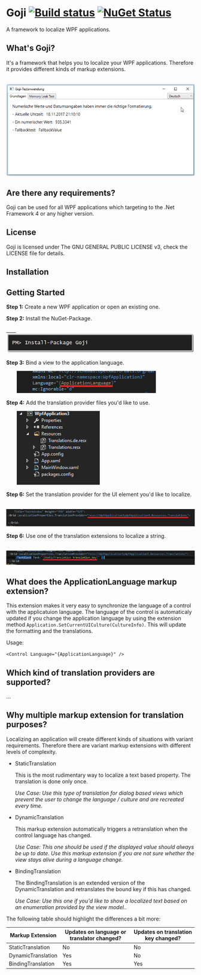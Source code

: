# Goji [![Build status](https://ci.appveyor.com/api/projects/status/i3w5vb5q8p19t70l?svg=true)](https://ci.appveyor.com/project/martinkuschnik/goji) [![NuGet Status](http://img.shields.io/nuget/v/Goji.svg?style=flat)](https://www.nuget.org/packages/Goji/)
A framework to localize WPF applications.

## What's Goji?

It's a framework that helps you to localize your WPF applications. Therefore it provides different kinds of markup extensions.

&emsp;&emsp;![Example](https://raw.githubusercontent.com/MartinKuschnik/Goji/master/doc/pics/example.gif)


## Are there any requirements?

Goji can be used for all WPF applications which targeting to the .Net  Framework 4 or any higher version. 

## License

Goji is licensed under The GNU GENERAL PUBLIC LICENSE v3, check the LICENSE file for details.

## Installation

## Getting Started 

**Step 1:** Create a new WPF application or open an existing one.

**Step 2:** Install the NuGet-Package.

<a href="https://www.nuget.org/packages/Goji/" target="_blank">
&emsp;&nbsp;&nbsp;&nbsp;<img title="NuGet" src="https://github.com/MartinKuschnik/Goji/blob/master/doc/pics/install_nuget_package.JPG" alt="NuGet"/>
</a>

**Step 3:** Bind a view to the application language.
  
&emsp;&emsp;![ApplicationLanguage](https://raw.githubusercontent.com/MartinKuschnik/Goji/master/doc/pics/ApplicationLanguage.PNG)

**Step 4:** Add the translation provider files you'd like to use.

&emsp;&emsp;![RESX](https://raw.githubusercontent.com/MartinKuschnik/Goji/master/doc/pics/added_resx_files.PNG)


**Step 6:** Set the translation provider for the UI element you'd like to localize.

&emsp;&emsp;![Set Translation Provider](https://raw.githubusercontent.com/MartinKuschnik/Goji/master/doc/pics/set_translation_provider.png)

**Step 6:** Use one of the translation extensions to localize a string.

&emsp;&emsp;![Static Translation](https://raw.githubusercontent.com/MartinKuschnik/Goji/master/doc/pics/static_translation.png)

## What does the ApplicationLanguage markup extension?

This extension makes it very easy to synchronize the language of a control with the applicatuion language. The language of the control is automaticaly updated if you change the application language by using the extension method ```Application.SetCurrentUICulture(CultureInfo)```. This will update the formatting and the translations.

  Usage:
  ```
  <Control Language="{ApplicationLanguage}" />
  ```
## Which kind of translation providers are supported?

...
  
## Why multiple markup extension for translation purposes?

Localizing an application will create different kinds of situations with variant requirements. Therefore there are variant markup extensions with different levels of complexity.

- StaticTranslation

  This is the most rudimentary way to localize a text based property.
  The translation is done only once.
  
  *Use Case: Use this type of translation for dialog based views which prevent the user to change the language / culture and are recreated every time.*
  
- DynamicTranslation

  This markup extension automatically triggers a retranslation when the control language has changed. 
  
  *Use Case: This one should be used if the displayed value should always be up to date. Use this markup extension if you are not sure whether the view stays alive during a language change.*
  
- BindingTranslation

  The BindingTranslation is an extended version of the DynamicTranslation and  retranslates the bound key if this has changed.
  
  *Use Case: Use this one if you'd like to show a localized text based on an enumeration provided by the view model..*

The following table should highlight the differences a bit more:

|Markup Extension|Updates on language or translator changed?|Updates on translation key changed?|
|---|---|---|
|StaticTranslation|No |No |
|DynamicTranslation|Yes|No |
|BindingTranslation|Yes|Yes|


